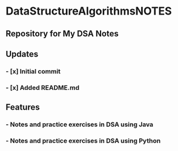 # DataStructureAlgorithmsNOTES

## Repository for My DSA Notes

##  Updates

### - [x] Initial commit  
### - [x] Added README.md

##  Features

### - Notes and practice exercises in DSA using **Java**
### -  Notes and practice exercises in DSA using **Python**
